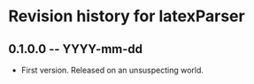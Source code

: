 # Revision history for latexParser

## 0.1.0.0 -- YYYY-mm-dd

* First version. Released on an unsuspecting world.
